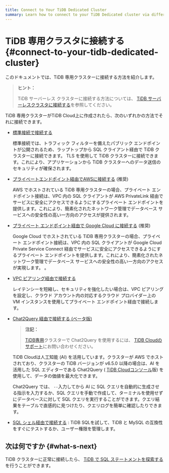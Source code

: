 ```yaml
---
title: Connect to Your TiDB Dedicated Cluster
summary: Learn how to connect to your TiDB Dedicated cluster via different methods.
---
```


# TiDB 専用クラスタに接続する {#connect-to-your-tidb-dedicated-cluster}

このドキュメントでは、TiDB 専用クラスターに接続する方法を紹介します。

> **ヒント：**
>
> TiDB サーバーレス クラスターに接続する方法については、 [TiDB サーバーレスクラスタに接続する](/tidb-cloud/connect-to-tidb-cluster-serverless.md)を参照してください。

TiDB 専用クラスターがTiDB Cloud上に作成されたら、次のいずれかの方法でそれに接続できます。

-   [標準接続で接続する](/tidb-cloud/connect-via-standard-connection.md)

    標準接続では、トラフィック フィルターを備えたパブリック エンドポイントが公開されるため、ラップトップから SQL クライアント経由で TiDB クラスターに接続できます。 TLS を使用して TiDB クラスターに接続できます。これにより、アプリケーションから TiDB クラスターへのデータ送信のセキュリティが確保されます。

-   [プライベートエンドポイント経由でAWSに接続する](/tidb-cloud/set-up-private-endpoint-connections.md) (推奨)

    AWS でホストされている TiDB 専用クラスターの場合、プライベート エンドポイント接続は、VPC 内の SQL クライアントが AWS PrivateLink 経由でサービスに安全にアクセスできるようにするプライベート エンドポイントを提供します。これにより、簡素化されたネットワーク管理でデータベース サービスへの安全性の高い一方向のアクセスが提供されます。

-   [プライベート エンドポイント経由で Google Cloud に接続する](/tidb-cloud/set-up-private-endpoint-connections-on-google-cloud.md) (推奨)

    Google Cloud でホストされている TiDB 専用クラスターの場合、プライベート エンドポイント接続は、VPC 内の SQL クライアントが Google Cloud Private Service Connect 経由でサービスに安全にアクセスできるようにするプライベート エンドポイントを提供します。これにより、簡素化されたネットワーク管理でデータベース サービスへの安全性の高い一方向のアクセスが実現します。 。

-   [VPC ピアリング経由で接続する](/tidb-cloud/set-up-vpc-peering-connections.md)

    レイテンシーを短縮し、セキュリティを強化したい場合は、VPC ピアリングを設定し、クラウド アカウント内の対応するクラウド プロバイダー上の VM インスタンスを使用してプライベート エンドポイント経由で接続します。

-   [Chat2Query 経由で接続する (ベータ版)](/tidb-cloud/explore-data-with-chat2query.md)

    > **注記：**
    >
    > [TiDB専用](/tidb-cloud/select-cluster-tier.md#tidb-dedicated)クラスターで Chat2Query を使用するには、 [TiDB Cloudのサポート](/tidb-cloud/tidb-cloud-support.md)にお問い合わせください。

    TiDB Cloudは人工知能 (AI) を活用しています。クラスターが AWS でホストされており、クラスターの TiDB バージョンが v6.5.0 以降の場合は、AI を活用した SQL エディターである Chat2Query ( [TiDB Cloudコンソール](https://tidbcloud.com/)版) を使用して、データの価値を最大化できます。

    Chat2Query では、 `--`入力してから AI に SQL クエリを自動的に生成させる指示を入力するか、SQL クエリを手動で作成して、ターミナルを使用せずにデータベースに対して SQL クエリを実行することができます。クエリ結果をテーブルで直感的に見つけたり、クエリログを簡単に確認したりできます。

-   [SQL シェル経由で接続する](/tidb-cloud/connect-via-sql-shell.md) : TiDB SQLを試して、TiDB と MySQL の互換性をすぐにテストするか、ユーザー権限を管理します。

## 次は何ですか {#what-s-next}

TiDB クラスターに正常に接続したら、 [TiDB で SQL ステートメントを探索する](/basic-sql-operations.md)を行うことができます。
